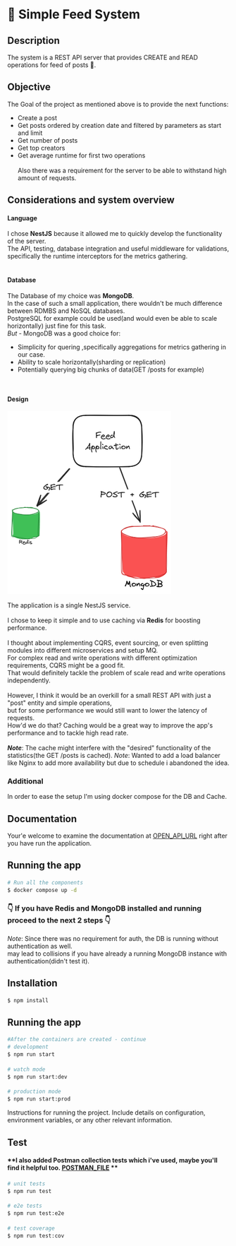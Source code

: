 #  📝 Simple Feed System 

## Description

The system is a REST API server that provides CREATE and READ operations for feed of posts 🏣.

## Objective

The Goal of the project as mentioned above is to provide the next functions:

- Create a post
- Get posts ordered by creation date and filtered by parameters as start and limit
- Get number of posts
- Get top creators
- Get average runtime for first two operations
  <br><br>
  Also there was a requirement for the server to be able to withstand high amount of requests.

## Considerations and system overview

#### Language

I chose **NestJS** because it allowed me to quickly develop the functionality of the server.
<br>The API, testing, database integration and useful middleware for validations,
specifically the runtime interceptors for the metrics gathering.<br><br>

#### Database

The Database of my choice was **MongoDB**.<br>
In the case of such a small application, there wouldn't be much difference between RDMBS and NoSQL databases.<br>
PostgreSQL for example could be used(and would even be able to scale horizontally) just fine for this task.<br>
_But_  - MongoDB was a good choice for:<br>

- Simplicity for quering ,specifically aggregations for metrics gathering in our case.
- Ability to scale horizontally(sharding or replication)
- Potentially querying big chunks of data(GET /posts for example)
<br> 

#### Design

![Diagram](Diagram.png)

The application is a single NestJS service.<br><br>
I chose to keep it simple and to use caching via **Redis** for boosting performance.<br><br>
I thought about implementing CQRS, event sourcing, or even splitting modules into different microservices and setup MQ.<br>
For complex read and write operations with different optimization requirements, CQRS might be a good fit. <br>
That would definitely tackle the problem of scale read and write operations independently.<br><br>
However, I think it would be an overkill for a small REST API with just a "post" entity and simple operations,<br>
but for some performance we would still want to lower the latency of requests.<br>
How'd we do that? Caching would be a great way to improve the app's performance and to tackle high read rate.<br>
<br>
**_Note_**: The cache might interfere with the "desired" functionality of the statistics(the GET /posts is cached).
*_Note_*: Wanted to add a load balancer like Nginx to add more availability but due to schedule i abandoned the idea. <br> 

### Additional

In order to ease the setup I'm using docker compose for the DB and Cache.

## Documentation

Your'e welcome to examine the documentation at [OPEN_API_URL]
right after you have run the application.
## Running the app

```bash
# Run all the components
$ docker compose up -d
```
### 👇 If you have Redis and MongoDB installed and running proceed to the next 2 steps 👇
*Note*: Since there was no requirement for auth, the DB is running without authentication as well.<br>
may lead to collisions if you have already a running MongoDB instance with authentication(didn't test it).
## Installation

```bash
$ npm install
```

## Running the app

```bash
#After the containers are created - continue
# development
$ npm run start

# watch mode
$ npm run start:dev

# production mode
$ npm run start:prod
```
Instructions for running the project. Include details on configuration, environment variables, or any other relevant information.

## Test
 #### **I also added Postman collection tests which i've used, maybe you'll find it helpful too. [POSTMAN_FILE] **

```bash
# unit tests
$ npm run test

# e2e tests
$ npm run test:e2e

# test coverage
$ npm run test:cov
```

 [OPEN_API_URL]: localhost:3000/api
 [POSTMAN_FILE]: feed-api-calls.postman_collection.json
